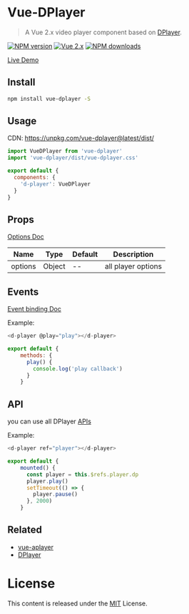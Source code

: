 # Vue-DPlayer

> A Vue 2.x video player component based on [DPlayer](https://github.com/DIYgod/DPlayer).

[![NPM version](https://img.shields.io/npm/v/vue-dplayer.svg?style=flat)](https://npmjs.com/package/vue-dplayer) 
[![Vue 2.x](https://img.shields.io/badge/Vue-2.x-brightgreen.svg)](https://vuejs.org/v2/guide/)
[![NPM downloads](https://img.shields.io/npm/dm/vue-dplayer.svg?style=flat)](https://npmjs.com/package/vue-dplayer) 

[Live Demo](https://dplayer.netlify.com/)

## Install

```bash
npm install vue-dplayer -S
```

## Usage

CDN: https://unpkg.com/vue-dplayer@latest/dist/

```js
import VueDPlayer from 'vue-dplayer'
import 'vue-dplayer/dist/vue-dplayer.css'

export default {
  components: {
    'd-player': VueDPlayer
  }
}
```

## Props
[Options Doc](http://dplayer.js.org/#/home?id=options)

| Name | Type | Default | Description |
| ---- | ---- | ------- | ----------- |
| options | Object | -- | all player options |

## Events
[Event binding Doc](http://dplayer.js.org/#/home?id=event-binding)

Example:

```js
<d-player @play="play"></d-player>

export default {
    methods: {
      play() {
        console.log('play callback')
      }
    }
```

## API

you can use all DPlayer [APIs](http://dplayer.js.org/#/home?id=api)

Example:

```js
<d-player ref="player"></d-player>

export default {
    mounted() {
      const player = this.$refs.player.dp
      player.play()
      setTimeout(() => {
        player.pause()
      }, 2000)
    }
```
## Related

- [vue-aplayer](https://github.com/SevenOutman/vue-aplayer)
- [DPlayer](https://github.com/DIYgod/DPlayer)

# License

This content is released under the [MIT](http://opensource.org/licenses/MIT) License.
